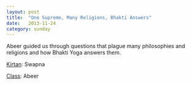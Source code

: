 ```yaml
---
layout: post
title:  "One Supreme, Many Religions, Bhakti Answers"
date:   2013-11-24
category: sunday
---
```


Abeer guided us through questions that plague many philosophies and religions and how Bhakti Yoga answers them.

[Kirtan](https://s3.amazonaws.com/beginningbhakti/2013-11-24-One-Supreme-Many-Religions-Bhakti-Answers/Swapna.Kirtan.mp3): Swapna

[Class](https://s3.amazonaws.com/beginningbhakti/2013-11-24-One-Supreme-Many-Religions-Bhakti-Answers/Abeer.Class.mp3): Abeer
